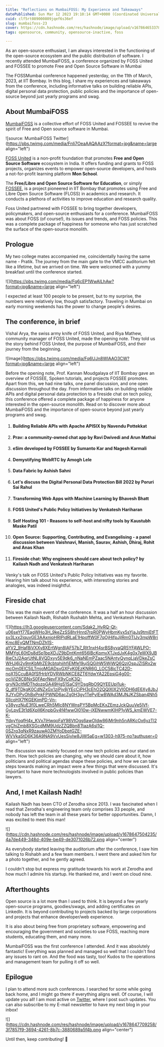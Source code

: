 ```yaml
---
title: "Reflections on MumbaiFOSS: My Experience and Takeaways"
datePublished: Sun Mar 12 2023 19:10:14 GMT+0000 (Coordinated Universal Time)
cuid: clf5rt089000809jqef6s36ef
slug: mumbaifoss-23
cover: https://cdn.hashnode.com/res/hashnode/image/upload/v1678646533785/d87ba8de-5710-4635-893b-22f5560a24d2.png
tags: opensource, community, opensource-inactive, foss

---
```


As an open-source enthusiast, I am always interested in the functioning of the open-source ecosystem and the public distribution of software. I recently attended MumbaiFOSS, a conference organized by FOSS United and FOSSEE to promote Free and Open Source Software in Mumbai

The FOSSMumbai conference happened yesterday, on the 11th of March, 2023, at IIT Bombay. In this blog, I share my experiences and takeaways from the conference, including informative talks on building reliable APIs, digital personal data protection, public policies and the importance of open-source beyond just yearly programs and swag.

## About MumbaiFOSS

[MumbaiFOSS](https://indiafoss.net/Mumbai/2023) is a collective effort of FOSS United and FOSSEE to revive the spirit of Free and Open source software in Mumbai.

![source: MumbaiFOSS Twitter](https://pbs.twimg.com/media/FnIi7OeaAAQAAzX?format=jpg&name=large align="left")

[FOSS United](https://indiafoss.net/) is a non-profit foundation that promotes **Free and Open Source Software** ecosystem in India. It offers funding and grants to FOSS projects, organizes events to empower open-source developers, and hosts a not-for-profit learning platform **Mon School**.

The **Free/Libre and Open Source Software for Education**, or simply [FOSSEE](https://fossee.in/), is a project pioneered in IIT Bombay that promotes using Free and Libre Open Source Software (FLOSS) in academics and research. It conducts a plethora of activities to improve education and research quality.

Foss United partnered with FOSSEE to bring together developers, policymakers, and open-source enthusiasts for a conference. MumbaiFOSS was about FOSS (of course!), its issues and trends, and FOSS policies. This was a complete package of happiness for someone who has just scratched the surface of the open-source monolith.

## Prologue

My two college mates accompanied me, coincidentally having the same name - Pratik. The journey from the main gate to the VMCC auditorium felt like a lifetime, but we arrived on time. We were welcomed with a yummy breakfast until the conference started.

![](https://pbs.twimg.com/media/Fq6cEP1WwAILhAw?format=jpg&name=large align="left")

I expected at least 100 people to be present, but to my surprise, the numbers were relatively low, though satisfactory. Traveling in Mumbai on early morning weekends has the power to change people's desires.

## The conference, in brief

Vishal Arya, the swiss army knife of FOSS United, and Riya Mathew, community manager of FOSS United, made the opening note. They told us the story behind FOSS United, the purpose of MumbaiFOSS, and their journey from the beginning.

![Image](https://pbs.twimg.com/media/Fq6UJn8WIAAO3CW?format=jpg&name=large align="left")

Before the opening note, Prof. Kannan Moudgalaya of IIT Bombay gave an overview of FOSSEE, Spoken tutorials, and projects FOSSEE promotes. Apart from this, we had nine talks, one panel discussion, and one open discussion throughout the day. From informative talks on building reliable APIs and digital personal data protection to a fireside chat on tech policy, this conference offered a complete package of happiness for anyone interested in the open-source monolith. Read on to discover more about MumbaiFOSS and the importance of open-source beyond just yearly programs and swag.

1. #### Building Reliable APIs with Apache APISIX by Navendu Pottekkat
    
2. #### **Prav: a community-owned chat app** by Ravi Dwivedi and Arun Mathai
    
3. #### **eSim developed by FOSSEE** by Sumanto Kar and Nagesh Karmali
    
4. #### **Demystifying WebRTC** by Amogh Lele
    
5. #### **Data Fabric** by Ashish Sahni
    
6. #### **Let's discuss the Digital Personal Data Protection Bill 2022** by Poruri Sai Rahul
    
7. #### **Transforming Web Apps with Machine Learning** by Bhavesh Bhatt
    
8. #### **FOSS United's Public Policy Initiatives** by Venkatesh Hariharan
    
9. #### **Self Hosting 101 - Reasons to self-host and nifty tools** by Kaustubh Maske Patil
    
10. #### **Open Source: Supporting, Contributing, and Evangelising** - a panel discussion between Vaishnavi, Manish, Saurav, Ashish, Dhiraj, Rohit and Anas Khan
    
11. #### **Fireside chat: Why engineers should care about tech policy?** by Kailash Nadh and Venkatesh Hariharan
    

Venky's talk on FOSS United's Public Policy Initiatives was my favorite. Hearing him talk about his experience, with interesting stories and analogies, was indeed insightful.

## Fireside chat

This was the main event of the conference. It was a half an hour discussion between Kailash Nadh, Rishabh Rushabh Mehta, and Venkatesh Hariharan.

![](https://lh3.googleusercontent.com/Sdak2_HvRQ-Qt-u06seYf77EagWHo3H_9keZzSS8hrHnrd7rpR0PWyHbmKyx5sYjaJs9tmiEtFTsv3Lxx2jquvGE3AAxnioHRIPjdRLaE1HpoffW0F7qOjHifpJjIRm0TIJv3mpW8riKmc8EyQMTNmDZh1S-aYV2_9Haf8iVXXy8XErtWgn8IAF57b7_Rlt1nxH4srBS8yvaQR5YFAWLPO-MMYgL60tDs8dSp1bpXDJZ9bDntKmt656lBcKpmvXTJxdJxK4g0x7eWX9JB8ieCtJ2AqrUtNL8VQDxyy5E9dk6_nNaNEmPZaac5NAntyQynqLjaVDkeZsCWHJj6j2y9mKbMrZE9cbtqhiihfiEMfe19ujSQGihW5WjWQ6QzjOspJZlSRx2wmcOm0ElC5ILTmjoMGADsvGXFvK0EzKNR6G_LOC58icTC42D-noX15CcuBA0fSfHrbYDVRWbNKCE8ZT6YdwYA22EpsjG4g00-ociVlZ8CBNxS0FAprNevFX9vCoK3Q-gryN3cltMDThdozpGA49HgS1SaC9YDsgRbO9QYEEUpI1uk-Q_df9TDkgK0CdNZxGx1ziPjy8jYEcCiPH3cEhO2QQlXIX2VI0DH6dE6Xy8JbJXJYvDPvOhBxPnkFPWND6acZg0H3gy1TePyIEwBWAd3MJNJKZSban4Nh5SIlcoHX7fKGEKimPD-Vn-y38yyzNuE3f0LweCRh5MIc8NYWnsPY5BpMcEKxZEmzJckQuuVe5lVf-GyLpvE3t1d6XplI6KnpbGv4f4fwwOl010w-jXENwwmKIHP1yWS_kmEWVE7-K-YdxyYoqfH4x_KVx7iHwqoFaY98VtOgs6awOIdw86jMr9nh5nARKcOx6yzTl2vgChiZmb8XSGcdMM9UdzZZQBbn8TtazA6sI1Q-0SZrq3qNxR9zauwA0ZMYoDbptGZE-WVVkaStD6K36A9NA9VvUesSiyIw8JjW5aEg=w1303-h975-no?authuser=0 align="left")

The discussion was mainly focused on new tech policies and our stand on them. How tech policies are changing, why we should care about it, how politicians and political agendas shape these policies, and how we can take steps towards making an impact were a few things that were discussed. It's important to have more technologists involved in public policies than lawyers.

## And, I met Kailash Nadh!

Kailash Nadh has been CTO of Zerodha since 2013. I was fascinated when I read that Zerodha's engineering team only comprises 33 people, and nobody has left the team in all these years for better opportunities. Damn, I was excited to meet this man!

![](https://cdn.hashnode.com/res/hashnode/image/upload/v1678647504235/4a7de449-348d-409e-be49-de3071026b72.png align="center")

As everybody started leaving the auditorium after the conference, I saw him talking to Rishabh and a few team members. I went there and asked him for a photo together, and he gently agreed.

I couldn't stop but express my gratitude towards his work at Zerodha and how much I admire his startup. He thanked me, and I went on cloud nine.

## Afterthoughts

Open source is a lot more than I used to think. It is beyond a few yearly open-source programs, goodies/swags, and adding certificates on LinkedIn. It is beyond contributing to projects backed by large corporations and projects that enhance developer/web experience.

It is also about being free from proprietary software, empowering and encouraging the government and societies to use FOSS, reaching more students, educating them, and many more.

MumbaiFOSS was the first conference I attended. And it was absolutely fantastic! Everything was planned and managed so well that I couldn't find any issues to rant on. And the food was tasty, too! Kudos to the operations and management team for pulling it off so well.

## Epilogue

I plan to attend more such conferences. I searched for some while going back home, and I might go there if everything aligns well. Of course, I will update you all! I am most active on [Twitter](https://twitter.com/clumsy_coder), where I post such updates. You can also subscribe to my E-mail newsletter to have my next blog in your inbox!

![](https://cdn.hashnode.com/res/hashnode/image/upload/v1678647709258/3f7857f9-3694-4261-8b7c-3880689a5f4b.png align="center")

Until then, keep contributing! 🌿